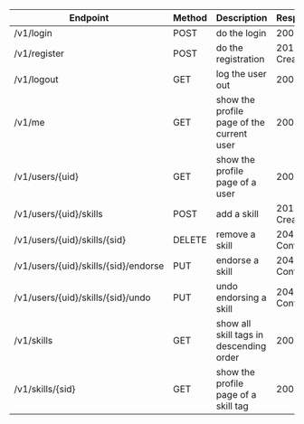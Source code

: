 | Endpoint       | Method           | Description  |    Response  |     Return  |
| ------------- |-------------| -----| -----| -----|
| /v1/login      | POST      |   do the login | 200 OK | JWT |
| /v1/register | POST      |    do the registration | 201 Created | - |
| /v1/logout | GET      |    log the user out | 200 OK | - |
| /v1/me      | GET | show the profile page of the current user| 200 OK | user object |
| /v1/users/{uid}      | GET | show the profile page of a user| 200 OK | user object |
| /v1/users/{uid}/skills | POST      |    add a skill | 201 Created | - |
| /v1/users/{uid}/skills/{sid} | DELETE      |    remove a skill | 204 No Content | - |
| /v1/users/{uid}/skills/{sid}/endorse | PUT      |    endorse a skill | 204 No Content | - |
| /v1/users/{uid}/skills/{sid}/undo | PUT     |    undo endorsing a skill | 204 No Content | - |
 /v1/skills      | GET | show all skill tags in descending order | 200 OK | skill object |
| /v1/skills/{sid}      | GET | show the profile page of a skill tag | 200 OK | skill object |
